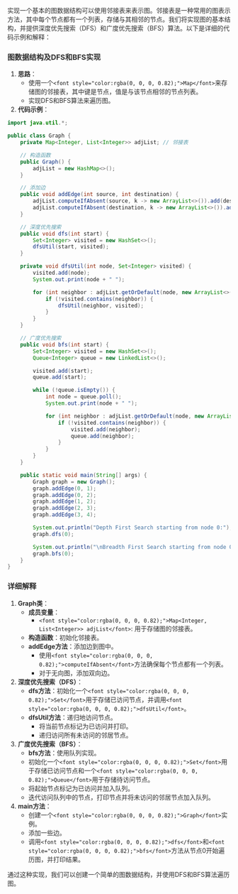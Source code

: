 <font style="color:rgba(0, 0, 0, 0.82);">实现一个基本的图数据结构可以使用邻接表来表示图。邻接表是一种常用的图表示方法，其中每个节点都有一个列表，存储与其相邻的节点。我们将实现图的基本结构，并提供深度优先搜索（DFS）和广度优先搜索（BFS）算法。以下是详细的代码示例和解释：</font>

### <font style="color:rgba(0, 0, 0, 0.82);">图数据结构及DFS和BFS实现</font>
1. **<font style="color:rgba(0, 0, 0, 0.82);">思路</font>**<font style="color:rgba(0, 0, 0, 0.82);">：</font>
    - <font style="color:rgba(0, 0, 0, 0.82);">使用一个</font>`<font style="color:rgba(0, 0, 0, 0.82);">Map</font>`<font style="color:rgba(0, 0, 0, 0.82);">来存储图的邻接表，其中键是节点，值是与该节点相邻的节点列表。</font>
    - <font style="color:rgba(0, 0, 0, 0.82);">实现DFS和BFS算法来遍历图。</font>
2. **<font style="color:rgba(0, 0, 0, 0.82);">代码示例</font>**<font style="color:rgba(0, 0, 0, 0.82);">：</font>

```java
import java.util.*;  

public class Graph {  
    private Map<Integer, List<Integer>> adjList; // 邻接表  

    // 构造函数  
    public Graph() {  
        adjList = new HashMap<>();  
    }  

    // 添加边  
    public void addEdge(int source, int destination) {  
        adjList.computeIfAbsent(source, k -> new ArrayList<>()).add(destination);  
        adjList.computeIfAbsent(destination, k -> new ArrayList<>()).add(source); // 无向图  
    }  

    // 深度优先搜索  
    public void dfs(int start) {  
        Set<Integer> visited = new HashSet<>();  
        dfsUtil(start, visited);  
    }  

    private void dfsUtil(int node, Set<Integer> visited) {  
        visited.add(node);  
        System.out.print(node + " ");  

        for (int neighbor : adjList.getOrDefault(node, new ArrayList<>())) {  
            if (!visited.contains(neighbor)) {  
                dfsUtil(neighbor, visited);  
            }  
        }  
    }  

    // 广度优先搜索  
    public void bfs(int start) {  
        Set<Integer> visited = new HashSet<>();  
        Queue<Integer> queue = new LinkedList<>();  

        visited.add(start);  
        queue.add(start);  

        while (!queue.isEmpty()) {  
            int node = queue.poll();  
            System.out.print(node + " ");  

            for (int neighbor : adjList.getOrDefault(node, new ArrayList<>())) {  
                if (!visited.contains(neighbor)) {  
                    visited.add(neighbor);  
                    queue.add(neighbor);  
                }  
            }  
        }  
    }  

    public static void main(String[] args) {  
        Graph graph = new Graph();  
        graph.addEdge(0, 1);  
        graph.addEdge(0, 2);  
        graph.addEdge(1, 2);  
        graph.addEdge(2, 3);  
        graph.addEdge(3, 4);  

        System.out.println("Depth First Search starting from node 0:");  
        graph.dfs(0);  

        System.out.println("\nBreadth First Search starting from node 0:");  
        graph.bfs(0);  
    }  
}
```

### <font style="color:rgba(0, 0, 0, 0.82);">详细解释</font>
1. **<font style="color:rgba(0, 0, 0, 0.82);">Graph类</font>**<font style="color:rgba(0, 0, 0, 0.82);">：</font>
    - **<font style="color:rgba(0, 0, 0, 0.82);">成员变量</font>**<font style="color:rgba(0, 0, 0, 0.82);">：</font>
        * `<font style="color:rgba(0, 0, 0, 0.82);">Map<Integer, List<Integer>> adjList</font>`<font style="color:rgba(0, 0, 0, 0.82);">: 用于存储图的邻接表。</font>
    - **<font style="color:rgba(0, 0, 0, 0.82);">构造函数</font>**<font style="color:rgba(0, 0, 0, 0.82);">：初始化邻接表。</font>
    - **<font style="color:rgba(0, 0, 0, 0.82);">addEdge方法</font>**<font style="color:rgba(0, 0, 0, 0.82);">：添加边到图中。</font>
        * <font style="color:rgba(0, 0, 0, 0.82);">使用</font>`<font style="color:rgba(0, 0, 0, 0.82);">computeIfAbsent</font>`<font style="color:rgba(0, 0, 0, 0.82);">方法确保每个节点都有一个列表。</font>
        * <font style="color:rgba(0, 0, 0, 0.82);">对于无向图，添加双向边。</font>
2. **<font style="color:rgba(0, 0, 0, 0.82);">深度优先搜索（DFS）</font>**<font style="color:rgba(0, 0, 0, 0.82);">：</font>
    - **<font style="color:rgba(0, 0, 0, 0.82);">dfs方法</font>**<font style="color:rgba(0, 0, 0, 0.82);">：初始化一个</font>`<font style="color:rgba(0, 0, 0, 0.82);">Set</font>`<font style="color:rgba(0, 0, 0, 0.82);">用于存储已访问节点，并调用</font>`<font style="color:rgba(0, 0, 0, 0.82);">dfsUtil</font>`<font style="color:rgba(0, 0, 0, 0.82);">。</font>
    - **<font style="color:rgba(0, 0, 0, 0.82);">dfsUtil方法</font>**<font style="color:rgba(0, 0, 0, 0.82);">：递归地访问节点。</font>
        * <font style="color:rgba(0, 0, 0, 0.82);">将当前节点标记为已访问并打印。</font>
        * <font style="color:rgba(0, 0, 0, 0.82);">递归访问所有未访问的邻居节点。</font>
3. **<font style="color:rgba(0, 0, 0, 0.82);">广度优先搜索（BFS）</font>**<font style="color:rgba(0, 0, 0, 0.82);">：</font>
    - **<font style="color:rgba(0, 0, 0, 0.82);">bfs方法</font>**<font style="color:rgba(0, 0, 0, 0.82);">：使用队列实现。</font>
    - <font style="color:rgba(0, 0, 0, 0.82);">初始化一个</font>`<font style="color:rgba(0, 0, 0, 0.82);">Set</font>`<font style="color:rgba(0, 0, 0, 0.82);">用于存储已访问节点和一个</font>`<font style="color:rgba(0, 0, 0, 0.82);">Queue</font>`<font style="color:rgba(0, 0, 0, 0.82);">用于存储待访问节点。</font>
    - <font style="color:rgba(0, 0, 0, 0.82);">将起始节点标记为已访问并加入队列。</font>
    - <font style="color:rgba(0, 0, 0, 0.82);">迭代访问队列中的节点，打印节点并将未访问的邻居节点加入队列。</font>
4. **<font style="color:rgba(0, 0, 0, 0.82);">main方法</font>**<font style="color:rgba(0, 0, 0, 0.82);">：</font>
    - <font style="color:rgba(0, 0, 0, 0.82);">创建一个</font>`<font style="color:rgba(0, 0, 0, 0.82);">Graph</font>`<font style="color:rgba(0, 0, 0, 0.82);">实例。</font>
    - <font style="color:rgba(0, 0, 0, 0.82);">添加一些边。</font>
    - <font style="color:rgba(0, 0, 0, 0.82);">调用</font>`<font style="color:rgba(0, 0, 0, 0.82);">dfs</font>`<font style="color:rgba(0, 0, 0, 0.82);">和</font>`<font style="color:rgba(0, 0, 0, 0.82);">bfs</font>`<font style="color:rgba(0, 0, 0, 0.82);">方法从节点0开始遍历图，并打印结果。</font>

<font style="color:rgba(0, 0, 0, 0.82);">通过这种实现，我们可以创建一个简单的图数据结构，并使用DFS和BFS算法遍历图。</font>


